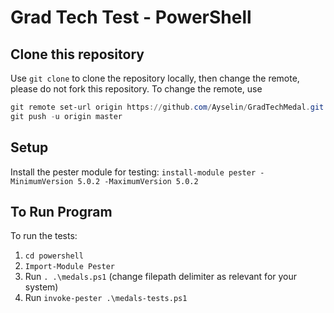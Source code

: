 # Grad Tech Test - PowerShell

## Clone this repository

Use `git clone` to clone the repository locally, then change the remote, please do not fork this repository. To change the remote, use

```powershell
git remote set-url origin https://github.com/Ayselin/GradTechMedal.git
git push -u origin master
```

## Setup

Install the pester module for testing: `install-module pester -MinimumVersion 5.0.2 -MaximumVersion 5.0.2`

## To Run Program

To run the tests:

1. `cd powershell`
1. `Import-Module Pester` 
1. Run `. .\medals.ps1` (change filepath delimiter as relevant for your system)
1. Run `invoke-pester .\medals-tests.ps1`
